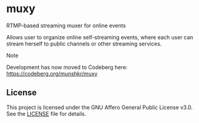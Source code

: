 # muxy

RTMP-based streaming muxer for online events

Allows user to organize online self-streaming events, where each user can
stream herself to public channels or other streaming services.

> [!NOTE]
> Development has now moved to Codeberg here: https://codeberg.org/munshkr/muxy

## License

This project is licensed under the GNU Affero General Public License v3.0.
See the [LICENSE](LICENSE) file for details.
